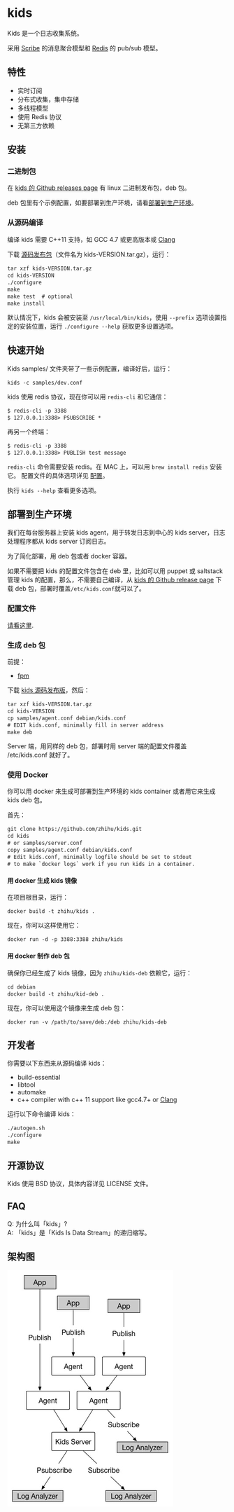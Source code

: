 # kids


Kids 是一个日志收集系统。

采用 [Scribe](https://github.com/facebookarchive/scribe) 的消息聚合模型和 [Redis](http://redis.io/) 的 pub/sub 模型。


## 特性


* 实时订阅
* 分布式收集，集中存储
* 多线程模型
* 使用 Redis 协议
* 无第三方依赖


## 安装

### 二进制包

在 [kids 的 Github releases page](https://github.com/zhihu/kids/releases) 有 linux 二进制发布包，deb 包。

deb 包里有个示例配置，如要部署到生产环境，请看[部署到生产环境](#production)。

### 从源码编译

编译 kids 需要 C++11 支持，如 GCC 4.7 或更高版本或 [Clang](http://clang.llvm.org)

下载 [源码发布包](https://github.com/zhihu/kids/releases)（文件名为 kids-VERSION.tar.gz），运行：
	
	tar xzf kids-VERSION.tar.gz
	cd kids-VERSION
    ./configure
    make
    make test  # optional
    make install

默认情况下，kids 会被安装至 `/usr/local/bin/kids`，使用 `--prefix` 选项设置指定的安装位置，运行 `./configure --help` 获取更多设置选项。


## 快速开始

Kids samples/ 文件夹带了一些示例配置，编译好后，运行：

	kids -c samples/dev.conf

kids 使用 redis 协议，现在你可以用 `redis-cli` 和它通信：

	$ redis-cli -p 3388
	$ 127.0.0.1:3388> PSUBSCRIBE *

再另一个终端：

	$ redis-cli -p 3388
    $ 127.0.0.1:3388> PUBLISH test message

`redis-cli` 命令需要安装 redis。在 MAC 上，可以用 `brew install redis` 安装它。
配置文件的具体选项详见 [配置](doc/config.zh_CN.md)。

执行 `kids --help` 查看更多选项。

<a name="production"></a>
## 部署到生产环境

我们在每台服务器上安装 kids agent，用于转发日志到中心的 kids server，日志处理程序都从 kids server 订阅日志。

为了简化部署，用 deb 包或者 docker 容器。

如果不需要把 kids 的配置文件包含在 deb 里，比如可以用 puppet 或 saltstack 管理 kids 的配置，那么，不需要自己编译，从 [kids 的 Github release page](https://github.com/zhihu/kids/releases) 下载 deb 包，部署时覆盖`/etc/kids.conf`就可以了。

### 配置文件

[请看这里](doc/config.md).

### 生成 deb 包

前提：

* [fpm](https://github.com/jordansissel/fpm)

下载 [kids 源码发布版](https://github.com/zhihu/kids/releases)，然后：

	tar xzf kids-VERSION.tar.gz
	cd kids-VERSION
    cp samples/agent.conf debian/kids.conf
    # EDIT kids.conf, minimally fill in server address
	make deb

Server 端，用同样的 deb 包，部署时用 server 端的配置文件覆盖 /etc/kids.conf 就好了。

### 使用 Docker

你可以用 docker 来生成可部署到生产环境的 kids container 或者用它来生成 kids deb 包。

首先：
	
	git clone https://github.com/zhihu/kids.git
	cd kids
	# or samples/server.conf
    copy samples/agent.conf debian/kids.conf
    # Edit kids.conf, minimally logfile should be set to stdout 
    # to make `docker logs` work if you run kids in a container.

#### 用 docker 生成 kids 镜像

在项目根目录，运行：
	  
	docker build -t zhihu/kids .

现在，你可以这样使用它：
	
	docker run -d -p 3388:3388 zhihu/kids

#### 用 docker 制作 deb 包

确保你已经生成了 kids 镜像，因为 `zhihu/kids-deb` 依赖它，运行：

    cd debian
    docker build -t zhihu/kid-deb .

现在，你可以使用这个镜像来生成 deb 包：
	
	docker run -v /path/to/save/deb:/deb zhihu/kids-deb

## 开发者

你需要以下东西来从源码编译 kids：

* build-essential
* libtool
* automake
* c++ compiler with c++ 11 support like gcc4.7+ or [Clang](http://clang.llvm.org)

运行以下命令编译 kids：

	./autogen.sh
	./configure
	make

## 开源协议


Kids 使用 BSD 协议，具体内容详见 LICENSE 文件。


## FAQ


Q: 为什么叫「kids」?  
A: 「kids」是「Kids Is Data Stream」的递归缩写。


## 架构图

![image](doc/image/arch.jpg)
